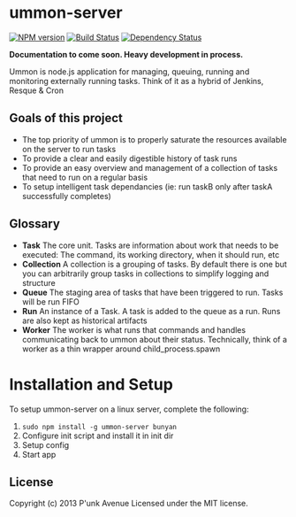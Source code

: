 # ummon-server

[![NPM version](https://badge.fury.io/js/ummon-server.png)](http://badge.fury.io/js/ummon-server) [![Build Status](https://secure.travis-ci.org/punkave/ummon-server.png?branch=master)](http://travis-ci.org/punkave/ummon-server) [![Dependency Status](https://gemnasium.com/punkave/ummon-server.png)](https://gemnasium.com/punkave/ummon-server)

**Documentation to come soon. Heavy development in process.**

Ummon is node.js application for managing, queuing, running and monitoring externally running tasks. Think of it as a hybrid of Jenkins, Resque & Cron

## Goals of this project

* The top priority of ummon is to properly saturate the resources available on the server to run tasks
* To provide a clear and easily digestible history of task runs
* To provide an easy overview and management of a collection of tasks that need to run on a regular basis
* To setup intelligent task dependancies (ie: run taskB only after taskA successfully completes)

## Glossary

* **Task** The core unit. Tasks are information about work that needs to be executed: The command, its working directory, when it should run, etc
* **Collection** A collection is a grouping of tasks. By default there is one but you can arbitrarily group tasks in collections to simplify logging and structure
* **Queue** The staging area of tasks that have been triggered to run. Tasks will be run FIFO
* **Run** An instance of a Task. A task is added to the queue as a run. Runs are also kept as historical artifacts
* **Worker** The worker is what runs that commands and handles communicating back to ummon about their status. Technically, think of a worker as a thin wrapper around child_process.spawn

# Installation and Setup

To setup ummon-server on a linux server, complete the following:

1. `sudo npm install -g ummon-server bunyan`
2. Configure init script and install it in init dir
3. Setup config
4. Start app

## License
Copyright (c) 2013 P'unk Avenue
Licensed under the MIT license.
